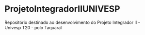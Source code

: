# ProjetoIntegradorIIUNIVESP
Repositório destinado ao desenvolvimento do Projeto Integrador II - Univesp T20 - polo Taquaral
